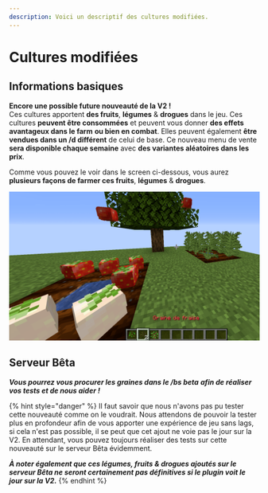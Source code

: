```yaml
---
description: Voici un descriptif des cultures modifiées.
---
```


# Cultures modifiées

## Informations basiques

**Encore une possible future nouveauté de la V2 !**  
Ces cultures apportent **des fruits**, **légumes** & **drogues** dans le jeu. Ces cultures **peuvent être consommées** et peuvent vous donner **des effets avantageux dans le farm** **ou bien en combat**. Elles peuvent également **être vendues dans un /d différent** de celui de base. Ce nouveau menu de vente **sera disponible chaque semaine** avec **des variantes aléatoires dans les prix**.

Comme vous pouvez le voir dans le screen ci-dessous, vous aurez **plusieurs façons de farmer ces fruits**, **légumes** & **drogues**.

![](../.gitbook/assets/screenshot_2%20%282%29.png)

## Serveur Bêta

_**Vous pourrez vous procurer les graines dans le /bs beta** **afin de réaliser vos tests et de nous aider !**_

{% hint style="danger" %}
Il faut savoir que nous n'avons pas pu tester cette nouveauté comme on le voudrait. Nous attendons de pouvoir la tester plus en profondeur afin de vous apporter une expérience de jeu sans lags, si cela n'est pas possible, il se peut que cet ajout ne voie pas le jour sur la V2. En attendant, vous pouvez toujours réaliser des tests sur cette nouveauté sur le serveur Bêta évidemment.

_**À noter également que ces légumes, fruits & drogues ajoutés sur le serveur Bêta ne seront certainement pas définitives si le plugin voit le jour sur la V2.**_
{% endhint %}

